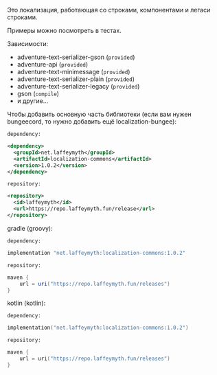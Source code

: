 Это локализация, работающая со строками, компонентами и легаси строками.

Примеры можно посмотреть в тестах.

Зависимости:
- adventure-text-serializer-gson (`provided`)
- adventure-api (`provided`)
- adventure-text-minimessage (`provided`)
- adventure-text-serializer-plain (`provided`)
- adventure-text-serializer-legacy (`provided`)
- gson (`compile`)
- и другие...

Чтобы добавить основную часть библиотеки (если вам нужен bungeecord, то нужно добавить ещё localization-bungee):

`dependency:`
```xml
<dependency>
  <groupId>net.laffeymyth</groupId>
  <artifactId>localization-commons</artifactId>
  <version>1.0.2</version>
</dependency>
```

`repository:`
```xml
<repository>
  <id>laffeymyth</id>
  <url>https://repo.laffeymyth.fun/release</url>
</repository>
```

gradle (groovy):

`dependency:`
```groovy
implementation "net.laffeymyth:localization-commons:1.0.2"
```

`repository:`

```groovy
maven {
    url = uri("https://repo.laffeymyth.fun/releases")
}
```

kotlin (kotlin):

`dependency:`
```kotlin
implementation("net.laffeymyth:localization-commons:1.0.2")
```

`repository:`

```kotlin
maven {
    url = uri("https://repo.laffeymyth.fun/releases")
}
```